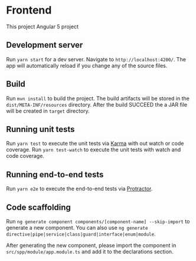 # Frontend

This project Angular 5 project

## Development server

Run `yarn start` for a dev server. 
Navigate to `http://localhost:4200/`. 
The app will automatically reload if you change any of the source files.

## Build

Run `mvn install` to build the project. 
The build artifacts will be stored in the `dist/META-INF/resources` directory. 
After the build SUCCEED the a JAR file will be created in `target` directory.

## Running unit tests

Run `yarn test` to execute the unit tests via [Karma](https://karma-runner.github.io) with out watch or code coverage.
Run `yarn test-watch` to execute the unit tests with watch and code coverage.

## Running end-to-end tests

Run `yarn e2e` to execute the end-to-end tests via [Protractor](http://www.protractortest.org/).

## Code scaffolding
Run `ng generate component components/[component-name] --skip-import` to generate a new component. 
You can also use `ng generate directive|pipe|service|class|guard|interface|enum|module`.

After generating the new component, please import the component in `src/spp/module/app.module.ts`  and add it to the declarations section.


